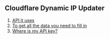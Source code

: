 ## Cloudflare Dynamic IP Updater

1. <a href="https://github.com/cloudflare/node-cloudflare">API it uses</a>
2. <a href="https://api.cloudflare.com/#zone-list-zones">To get all the data you need to fill in</a>
3. <a href="https://support.cloudflare.com/hc/en-us/articles/200167836-Where-do-I-find-my-CloudFlare-API-key-">Where is my API key?</a>

